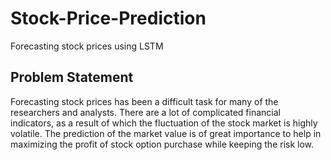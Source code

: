 # Stock-Price-Prediction
Forecasting stock prices using LSTM

## Problem Statement
Forecasting stock prices has been a difficult task for many of the 
researchers and analysts. There are a lot of complicated financial indicators, as a result of which 
the fluctuation of the stock market is highly volatile. The prediction of the market value is of great 
importance to help in maximizing the profit of stock option purchase while keeping the risk low.
